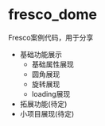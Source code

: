# fresco_dome
Fresco案例代码，用于分享
 - 基础功能展示
   - 基础属性展现
   - 圆角展现
   - 旋转展现
   - loading展现
- 拓展功能(待定)
- 小项目展现(待定)

